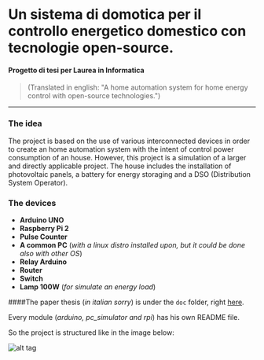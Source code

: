 
Un sistema di domotica per il controllo energetico domestico con tecnologie open-source.
========================================================================================

#### Progetto di tesi per **Laurea in Informatica**

>(Translated in english: "A home automation system for home energy control with open-source technologies.")

-----------

### The idea

The project is based on the use of various interconnected devices in order to create an home automation system
with the intent of control power consumption of an house. However, this project is a simulation of a larger and directly applicable project.
The house includes the installation of photovoltaic panels, a battery for energy storaging and a DSO (Distribution System Operator).

### The devices

- **Arduino UNO**
- **Raspberry Pi 2**
- **Pulse Counter**
- **A common PC** (<em>with a linux distro installed upon, but it could be done also with other OS</em>)
- **Relay Arduino**
- **Router**
- **Switch**
- **Lamp 100W** (<em>for simulate an energy load</em>)

####The paper thesis (<em>in italian sorry</em>) is under the `doc` folder, right [here](https://github.com/cbarGit/HomeAutomatProject/blob/master/doc/tesi.pdf).

Every module (*arduino, pc_simulator and rpi*) has his own README file.

So the project is structured like in the image below:

![alt tag](https://github.com/cbarGit/HomeAutomatProject/master/doc/logic.png)
